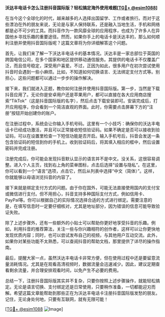 **沃达丰电话卡怎么注册抖音国际版？轻松搞定海外使用难题[[TG💪+ @esim1088](https://t.me/s/esim1088)]**

在当今这个全球化的时代，越来越多的人选择出国留学、工作或者旅行。而对于这些漂泊在外的朋友来说，无论是与家人保持联系，还是融入当地生活，手机和网络都是必不可少的工具。而抖音作为一款风靡全球的应用程序，也成为了许多人在异国他乡寻找乐趣的重要途径。然而，如果你手上的电话卡是沃达丰的，那么如何顺利注册并使用抖音国际版呢？这篇文章将为你详细解答这个问题。

首先，让我们来了解一下沃达丰电话卡的基本情况。沃达丰是一家总部位于英国的跨国电信公司，在多个国家和地区提供移动通信服务。其提供的电话卡不仅覆盖广泛，而且信号稳定，深受用户喜爱。不过，正因为如此，很多用户在初次尝试使用抖音时会遇到一些小麻烦。比如，不知道如何切换语言、无法绑定支付方式等。别担心，这些问题都可以通过一步步的操作解决。

接下来，我们就进入正题，教你如何注册并使用抖音国际版。第一步，当然是下载抖音应用了。无论你是安卓用户还是苹果用户，都可以直接在各大应用商店搜索“TikTok”（这是抖音国际版的名字），然后点击下载安装即可。安装完成后，打开应用程序，你会看到一个简洁直观的界面。此时，你需要点击屏幕下方的“注册”按钮开始创建你的账户。

在注册过程中，系统会让你输入手机号码。这里有一个小技巧：确保你的沃达丰电话卡已经成功激活，并且可以正常接收短信验证码。如果不确定是否可以接收到验证码，可以在设置里检查一下短信功能是否开启。输入手机号后，抖音会发送一条包含验证码的短信到你的手机上。收到验证码后，将其填入相应的框中，然后设置密码并完成注册。

注册完成后，你可能会发现抖音默认显示的语言并不是中文。没关系，这很容易调整。进入个人主页，找到右上角的菜单图标，点击后选择“设置与隐私”。在这里，你可以看到一个“语言”选项，点击它，然后从列表中选择“中文（简体）”。这样，你就能够以母语浏览抖音的内容了。

接下来就是绑定支付方式的问题。由于你在国外，可能无法直接使用国内的支付宝或微信进行支付。但不用担心，抖音支持多种国际支付方式，例如信用卡、PayPal等。你可以根据自己的实际情况选择合适的方式进行绑定。需要注意的是，在填写信息时一定要仔细核对，尤其是地址部分，因为错误的信息可能导致验证失败。

除了上述步骤外，还有一些额外的小贴士可以帮助你更好地享受抖音的乐趣。例如，利用抖音的推荐算法，关注一些与你兴趣相符的创作者，这样可以让你更快地发现优质内容；同时，也可以尝试发布自己的视频，与其他用户互动交流。此外，如果你对某些功能不太熟悉，可以查阅抖音的帮助文档，那里提供了详尽的操作指南。

最后，提醒大家一点，虽然沃达丰电话卡非常方便，但在使用过程中还是要留意流量消耗情况。尤其是在观看高清视频时，数据流量会迅速减少。因此，建议定期查看剩余流量，并合理安排观看时间，以免产生不必要的费用。

总结一下，注册抖音国际版其实并不复杂，只要你按照上述步骤操作，就能轻松搞定。无论是语言切换、支付绑定还是日常使用，只要稍作准备，一切都能迎刃而解。希望这篇文章能帮助到那些正在为沃达丰电话卡注册抖音国际版发愁的朋友。记住，无论身处何地，只要有互联网，就有无限可能！

[[TG💪+ @esim1088](https://t.me/s/esim1088) ![Image](https://i.postimg.cc/4NQfJmqS/Snipaste-2025-05-13-00-14-12.png)]